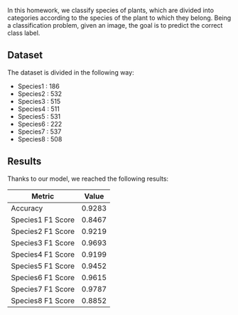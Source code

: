 In this homework, we classify species of plants, which are divided into categories according to the species of the plant to which they belong. Being a classification problem, given an image, the goal is to predict the correct class label.

## Dataset
The dataset is divided in the following way:
  - Species1 : 186
  - Species2 : 532
  - Species3 : 515
  - Species4 : 511
  - Species5 : 531
  - Species6 : 222
  - Species7 : 537
  - Species8 : 508

## Results

Thanks to our model, we reached the following results:

| Metric            | Value   |
| ----------------- | ------- |
| Accuracy          | 0.9283  |
| Species1 F1 Score | 0.8467  |
| Species2 F1 Score | 0.9219  |
| Species3 F1 Score | 0.9693  |
| Species4 F1 Score | 0.9199  |
| Species5 F1 Score | 0.9452  |
| Species6 F1 Score | 0.9615  |
| Species7 F1 Score | 0.9787  |
| Species8 F1 Score | 0.8852  |

